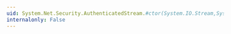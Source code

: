 ```yaml
---
uid: System.Net.Security.AuthenticatedStream.#ctor(System.IO.Stream,System.Boolean)
internalonly: False
---
```


